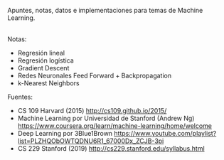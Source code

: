 Apuntes, notas, datos e implementaciones para temas de Machine Learning. <br> <br>

Notas:
- Regresión lineal
- Regresión logística
- Gradient Descent
- Redes Neuronales Feed Forward + Backpropagation
- k-Nearest Neighbors

Fuentes:
- CS 109 Harvard (2015) http://cs109.github.io/2015/
- Machine Learning por Universidad de Stanford (Andrew Ng) https://www.coursera.org/learn/machine-learning/home/welcome
- Deep Learning por 3Blue1Brown https://www.youtube.com/playlist?list=PLZHQObOWTQDNU6R1_67000Dx_ZCJB-3pi
- CS 229 Stanford (2019) http://cs229.stanford.edu/syllabus.html
